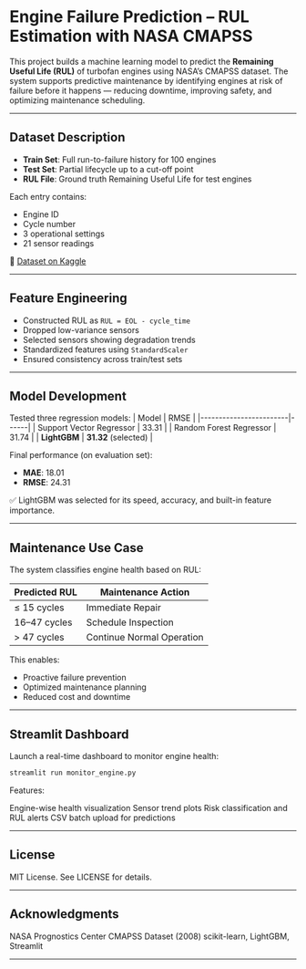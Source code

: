# Engine Failure Prediction – RUL Estimation with NASA CMAPSS

This project builds a machine learning model to predict the **Remaining Useful Life (RUL)** of turbofan engines using NASA’s CMAPSS dataset. The system supports predictive maintenance by identifying engines at risk of failure before it happens — reducing downtime, improving safety, and optimizing maintenance scheduling.

---

## Dataset Description

- **Train Set**: Full run-to-failure history for 100 engines
- **Test Set**: Partial lifecycle up to a cut-off point
- **RUL File**: Ground truth Remaining Useful Life for test engines

Each entry contains:
- Engine ID
- Cycle number
- 3 operational settings
- 21 sensor readings

📎 [Dataset on Kaggle](https://www.kaggle.com/datasets/behrad3d/nasa-cmaps)

---

## Feature Engineering

- Constructed RUL as `RUL = EOL - cycle_time`
- Dropped low-variance sensors
- Selected sensors showing degradation trends
- Standardized features using `StandardScaler`
- Ensured consistency across train/test sets

---

## Model Development

Tested three regression models:
| Model                  | RMSE |
|------------------------|------|
| Support Vector Regressor | 33.31 |
| Random Forest Regressor  | 31.74 |
| **LightGBM**              | **31.32** (selected) |

Final performance (on evaluation set):
- **MAE**: 18.01  
- **RMSE**: 24.31  

✅ LightGBM was selected for its speed, accuracy, and built-in feature importance.

---

## Maintenance Use Case

The system classifies engine health based on RUL:

| Predicted RUL  | Maintenance Action       |
|----------------|--------------------------|
| ≤ 15 cycles    | Immediate Repair         |
| 16–47 cycles   | Schedule Inspection      |
| > 47 cycles    | Continue Normal Operation|

This enables:
- Proactive failure prevention  
- Optimized maintenance planning  
- Reduced cost and downtime

---

## Streamlit Dashboard

Launch a real-time dashboard to monitor engine health:

```bash
streamlit run monitor_engine.py
```

Features:

Engine-wise health visualization
Sensor trend plots
Risk classification and RUL alerts
CSV batch upload for predictions

---

## License

MIT License. See LICENSE for details.

---

## Acknowledgments

NASA Prognostics Center
CMAPSS Dataset (2008)
scikit-learn, LightGBM, Streamlit

---
